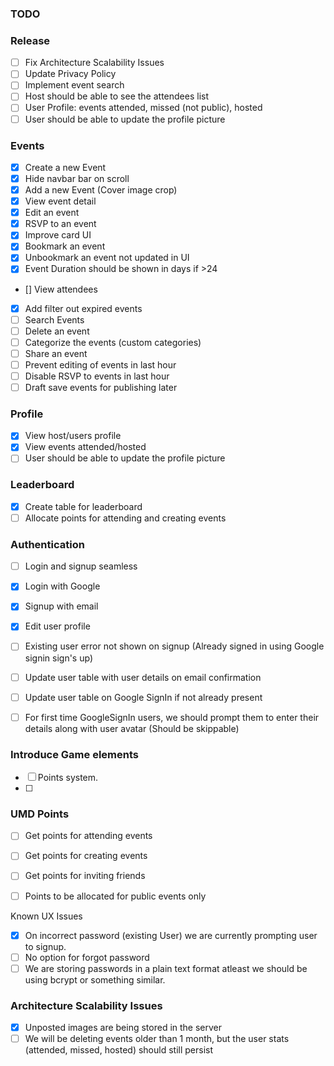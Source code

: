### TODO

### Release
- [ ] Fix Architecture Scalability Issues
- [ ] Update Privacy Policy
- [ ] Implement event search
- [ ] Host should be able to see the attendees list
- [ ] User Profile: events attended, missed (not public), hosted
- [ ] User should be able to update the profile picture

### Events
- [X] Create a new Event
- [X] Hide navbar bar on scroll
- [X] Add a new Event (Cover image crop)
- [X] View event detail
- [X] Edit an event
- [X] RSVP to an event
- [X] Improve card UI 
- [X] Bookmark an event
- [X] Unbookmark an event not updated in UI
- [X] Event Duration should be shown in days if >24
- [] View attendees
- [X] Add filter out expired events
- [ ] Search Events
- [ ] Delete an event
- [ ] Categorize the events (custom categories)
- [ ] Share an event
- [ ] Prevent editing of events in last hour
- [ ] Disable RSVP to events in last hour
- [ ] Draft save events for publishing later

### Profile
- [X] View host/users profile
- [X] View events attended/hosted
- [ ] User should be able to update the profile picture

### Leaderboard
- [X] Create table for leaderboard
- [ ] Allocate points for attending and creating events

### Authentication
- [ ] Login and signup seamless
- [X] Login with Google
- [X] Signup with email
- [X] Edit user profile
- [ ] Existing user error not shown on signup (Already signed in using Google signin sign's up)
- [ ] Update user table with user details on email confirmation
- [ ] Update user table on Google SignIn if not already present
- [ ] For first time GoogleSignIn users, we should prompt them to enter their details along with user avatar (Should be skippable)


### Introduce Game elements

- [ ] Points system.
- [ ] 

### UMD Points
- [ ] Get points for attending events
- [ ] Get points for creating events
- [ ] Get points for inviting friends
- [ ] Points to be allocated for public events only


Known UX Issues

- [X] On incorrect password (existing User) we are currently prompting user to signup.
- [ ] No option for forgot password
- [ ] We are storing passwords in a plain text format atleast we should be using bcrypt or something similar.

### Architecture Scalability Issues
- [X] Unposted images are being stored in the server
- [ ] We will be deleting events older than 1 month, but the user stats (attended, missed, hosted) should still persist
